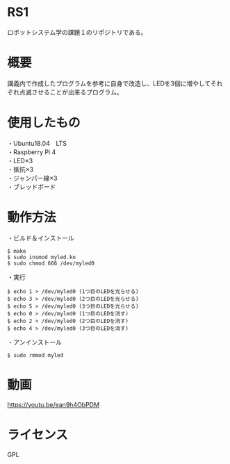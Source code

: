 # RS1
ロボットシステム学の課題１のリポジトリである。  

# 概要
講義内で作成したプログラムを参考に自身で改造し、LEDを3個に増やしてそれぞれ点滅させることが出来るプログラム。  

# 使用したもの  
・Ubuntu18.04　LTS  
・Raspberry Pi 4  
・LED×3  
・抵抗×3  
・ジャンパー線×3  
・ブレッドボード  

# 動作方法  
・ビルド＆インストール  

    $ make  
    $ sudo insmod myled.ko  
    $ sudo chmod 666 /dev/myled0  
・実行  

    $ echo 1 > /dev/myled0 (1つ目のLEDを光らせる)  
    $ echo 3 > /dev/myled0 (2つ目のLEDを光らせる)  
    $ echo 5 > /dev/myled0 (3つ目のLEDを光らせる)  
    $ echo 0 > /dev/myled0 (1つ目のLEDを消す)  
    $ echo 2 > /dev/myled0 (2つ目のLEDを消す)  
    $ echo 4 > /dev/myled0 (3つ目のLEDを消す)  
・アンインストール  

    $ sudo rmmod myled  
    
# 動画  
https://youtu.be/ean9h4ObPDM  

# ライセンス  
GPL
